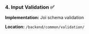 ### 4. Input Validation ✅

**Implementation:** Joi schema validation

**Location:** `/backend/common/validation/`
